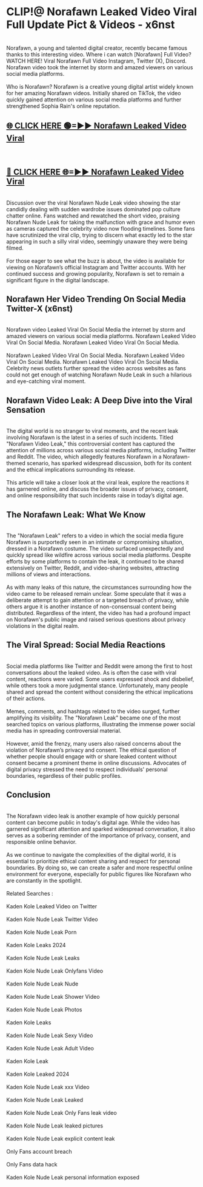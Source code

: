# CLIP!@ Norafawn Leaked Video Viral Full Update Pict & Videos - x6nst
<br>
Norafawn, a young and talented digital creator, recently became famous thanks to this interesting video. Where i can watch [Norafawn] Full Video? WATCH HERE! Viral Norafawn Full Video Instagram, Twitter (X), Discord. Norafawn video took the internet by storm and amazed viewers on various social media platforms.
<br><br>
Who is Norafawn? Norafawn is a creative young digital artist widely known for her amazing Norafawn videos. Initially shared on TikTok, the video quickly gained attention on various social media platforms and further strengthened Sophia Rain's online reputation.
<br>
<h2><a href="https://bestclip.site?title=Norafawn">🌐 CLICK HERE 🟢=►► Norafawn Leaked Video Viral</a></h2>
<br>
<h2><a href="https://bestclip.site?title=Norafawn">🔴 CLICK HERE 🌐=►► Norafawn Leaked Video Viral</a></h2>
<br>
Discussion over the viral Norafawn Nude Leak video showing the star candidly dealing with sudden wardrobe issues dominated pop culture chatter online. Fans watched and rewatched the short video, praising Norafawn Nude Leak for taking the malfunction with grace and humor even as cameras captured the celebrity video now flooding timelines. Some fans have scrutinized the viral clip, trying to discern what exactly led to the star appearing in such a silly viral video, seemingly unaware they were being filmed.
<br><br>
For those eager to see what the buzz is about, the video is available for viewing on Norafawn’s official Instagram and Twitter accounts. With her continued success and growing popularity, Norafawn is set to remain a significant figure in the digital landscape.
<br>
<h2>Norafawn Her Video Trending On Social Media Twitter-X (x6nst)</h2>
<br>
Norafawn video Leaked Viral On Social Media the internet by storm and amazed viewers on various social media platforms. Norafawn Leaked Video Viral On Social Media. Norafawn Leaked Video Viral On Social Media.
<br><br>
Norafawn Leaked Video Viral On Social Media. Norafawn Leaked Video Viral On Social Media. Norafawn Leaked Video Viral On Social Media. Celebrity news outlets further spread the video across websites as fans could not get enough of watching Norafawn Nude Leak in such a hilarious and eye-catching viral moment.
<br>
<h2>Norafawn Video Leak: A Deep Dive into the Viral Sensation</h2>
<br>
The digital world is no stranger to viral moments, and the recent leak involving Norafawn is the latest in a series of such incidents. Titled "Norafawn Video Leak," this controversial content has captured the attention of millions across various social media platforms, including Twitter and Reddit. The video, which allegedly features Norafawn in a Norafawn-themed scenario, has sparked widespread discussion, both for its content and the ethical implications surrounding its release.
<br><br>
This article will take a closer look at the viral leak, explore the reactions it has garnered online, and discuss the broader issues of privacy, consent, and online responsibility that such incidents raise in today’s digital age.
<br>
<h2>The Norafawn Leak: What We Know</h2>
<br>
The "Norafawn Leak" refers to a video in which the social media figure Norafawn is purportedly seen in an intimate or compromising situation, dressed in a Norafawn costume. The video surfaced unexpectedly and quickly spread like wildfire across various social media platforms. Despite efforts by some platforms to contain the leak, it continued to be shared extensively on Twitter, Reddit, and video-sharing websites, attracting millions of views and interactions.
<br><br>
As with many leaks of this nature, the circumstances surrounding how the video came to be released remain unclear. Some speculate that it was a deliberate attempt to gain attention or a targeted breach of privacy, while others argue it is another instance of non-consensual content being distributed. Regardless of the intent, the video has had a profound impact on Norafawn's public image and raised serious questions about privacy violations in the digital realm.
<br>
<h2>The Viral Spread: Social Media Reactions</h2>
<br>
Social media platforms like Twitter and Reddit were among the first to host conversations about the leaked video. As is often the case with viral content, reactions were varied. Some users expressed shock and disbelief, while others took a more judgmental stance. Unfortunately, many people shared and spread the content without considering the ethical implications of their actions.
<br><br>
Memes, comments, and hashtags related to the video surged, further amplifying its visibility. The "Norafawn Leak" became one of the most searched topics on various platforms, illustrating the immense power social media has in spreading controversial material.
<br><br>
However, amid the frenzy, many users also raised concerns about the violation of Norafawn’s privacy and consent. The ethical question of whether people should engage with or share leaked content without consent became a prominent theme in online discussions. Advocates of digital privacy stressed the need to respect individuals' personal boundaries, regardless of their public profiles.
<br>
<h2>Conclusion</h2>
<br>
The Norafawn video leak is another example of how quickly personal content can become public in today's digital age. While the video has garnered significant attention and sparked widespread conversation, it also serves as a sobering reminder of the importance of privacy, consent, and responsible online behavior.
<br><br>
As we continue to navigate the complexities of the digital world, it is essential to prioritize ethical content sharing and respect for personal boundaries. By doing so, we can create a safer and more respectful online environment for everyone, especially for public figures like Norafawn who are constantly in the spotlight.
<br><br>
Related Searches :
<br><br>
Kaden Kole Leaked Video on Twitter
<br><br>
Kaden Kole Nude Leak Twitter Video
<br><br>
Kaden Kole Nude Leak Porn
<br><br>
Kaden Kole Leaks 2024
<br><br>
Kaden Kole Nude Leak Leaks
<br><br>
Kaden Kole Nude Leak Onlyfans Video
<br><br>
Kaden Kole Nude Leak Nude
<br><br>
Kaden Kole Nude Leak Shower Video
<br><br>
Kaden Kole Nude Leak Photos
<br><br>
Kaden Kole Leaks
<br><br>
Kaden Kole Nude Leak Sexy Video
<br><br>
Kaden Kole Nude Leak Adult Video
<br><br>
Kaden Kole Leak
<br><br>
Kaden Kole Leaked 2024
<br><br>
Kaden Kole Nude Leak xxx Video
<br><br>
Kaden Kole Nude Leak Leaked
<br><br>
Kaden Kole Nude Leak Only Fans leak video
<br><br>
Kaden Kole Nude Leak leaked pictures
<br><br>
Kaden Kole Nude Leak explicit content leak
<br><br>
Only Fans account breach
<br><br>
Only Fans data hack
<br><br>
Kaden Kole Nude Leak personal information exposed